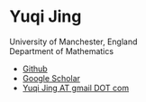 <h1> <strong>Yuqi Jing</strong> 
  </h1> <p> University of Manchester, England</br> Department of Mathematics<br> </p> <nav> <ul> 

  
  <li><a href="https://github.com/yqjing">Github</a></li> 
  <li><a href="https://scholar.google.com/">Google Scholar</a></li> 
  <li><a href="mailto:jing3220815164@gmail.com">Yuqi Jing AT gmail DOT com</a></li> 
  
  
<p> </section> 
</body> 
</html>
